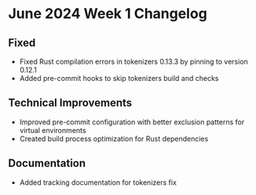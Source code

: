 # June 2024 Week 1 Changelog

## Fixed
- Fixed Rust compilation errors in tokenizers 0.13.3 by pinning to version 0.12.1
- Added pre-commit hooks to skip tokenizers build and checks

## Technical Improvements
- Improved pre-commit configuration with better exclusion patterns for virtual environments
- Created build process optimization for Rust dependencies

## Documentation
- Added tracking documentation for tokenizers fix
